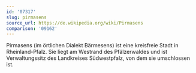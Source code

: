 ```yaml
---
id: '07317'
slug: pirmasens
source_url: https://de.wikipedia.org/wiki/Pirmasens
comparison: '09162'
---
```


Pirmasens (im örtlichen Dialekt Bärmesens) ist eine kreisfreie Stadt in Rheinland-Pfalz. Sie liegt am Westrand des Pfälzerwaldes und ist Verwaltungssitz des Landkreises Südwestpfalz, von dem sie umschlossen ist.

